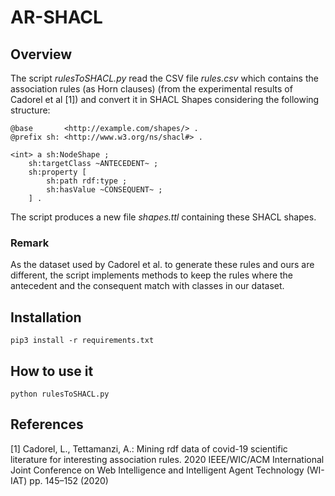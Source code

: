 # AR-SHACL

## Overview

The script *rulesToSHACL.py* read the CSV file *rules.csv* which contains the association rules (as Horn clauses)
(from the experimental results of Cadorel et al [1]) and convert it in SHACL Shapes considering 
the following structure:

```
@base       <http://example.com/shapes/> .
@prefix sh: <http://www.w3.org/ns/shacl#> .

<int> a sh:NodeShape ;
    sh:targetClass ~ANTECEDENT~ ;
    sh:property [  
        sh:path rdf:type ;  
        sh:hasValue ~CONSEQUENT~ ;
    ] .
```

The script produces a new file *shapes.ttl* containing these SHACL shapes.

### Remark

As the dataset used by Cadorel et al. to generate these rules and ours are different,
the script implements methods to keep the rules where the antecedent and the consequent match with classes
in our dataset.

## Installation

```pip3 install -r requirements.txt```

## How to use it

```python rulesToSHACL.py```

## References 

[1] Cadorel, L., Tettamanzi, A.: Mining rdf data of covid-19 scientific literature for
interesting association rules. 2020 IEEE/WIC/ACM International Joint Conference on 
Web Intelligence and Intelligent Agent Technology (WI-IAT) pp. 145–152 (2020)